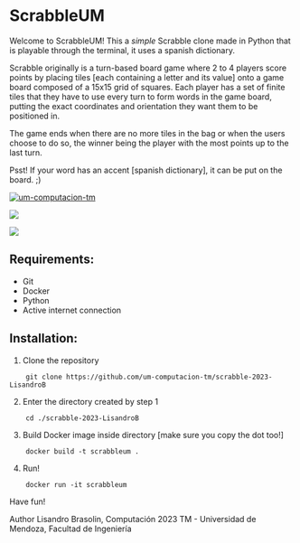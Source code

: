 # ScrabbleUM
Welcome to ScrabbleUM! This a _simple_ Scrabble clone made in Python that is playable through the terminal, it uses a spanish dictionary. 

Scrabble originally is a turn-based board game where 2 to 4 players score points by placing tiles [each containing a letter and its value] onto a game board composed of a 15x15 grid of squares. Each player has a set of finite tiles that they have to use every turn to form words in the game board, putting the exact coordinates and orientation they want them to be positioned in. 

The game ends when there are no more tiles in the bag or when the users choose to do so, the winner being the player with the most points up to the last turn.

Psst! If your word has an accent [spanish dictionary], it can be put on the board. ;)

[![um-computacion-tm](https://circleci.com/gh/um-computacion-tm/scrabble-2023-LisandroB.svg?style=svg)](https://app.circleci.com/pipelines/github/um-computacion-tm/scrabble-2023-LisandroB?branch=main)

<a href="https://codeclimate.com/github/um-computacion-tm/scrabble-2023-LisandroB/maintainability"><img src="https://api.codeclimate.com/v1/badges/5f39fbeaa1318a0b90e2/maintainability" /></a>

<a href="https://codeclimate.com/github/um-computacion-tm/scrabble-2023-LisandroB/test_coverage"><img src="https://api.codeclimate.com/v1/badges/5f39fbeaa1318a0b90e2/test_coverage" /></a>

## Requirements:
- Git
- Docker
- Python
- Active internet connection

## Installation:
1. Clone the repository
```
    git clone https://github.com/um-computacion-tm/scrabble-2023-LisandroB 
```
2. Enter the directory created by step 1
```
    cd ./scrabble-2023-LisandroB
```
3. Build Docker image inside directory [make sure you copy the dot too!]
```
    docker build -t scrabbleum .
```
4. Run!
```
    docker run -it scrabbleum
```


Have fun!


Author Lisandro Brasolin, Computación 2023 TM - Universidad de Mendoza, Facultad de Ingeniería
